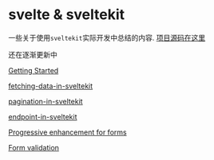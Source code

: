 # svelte & sveltekit

一些关于使用`sveltekit`实际开发中总结的内容.
[项目源码在这里](https://github.com/mactanxin/sveltekit-dummyjson-demo)

还在逐渐更新中

[Getting Started](./getting-started.md)

[fetching-data-in-sveltekit](./fetching-data-in-sveltekit.md)

[pagination-in-sveltekit](./pagination-in-sveltekit.md)

[endpoint-in-sveltekit](./endpoint-in-sveltekit.md)

[Progressive enhancement for forms](./forms-and-enhancement.md)

[Form validation](./form-validation-with-zod.md)
